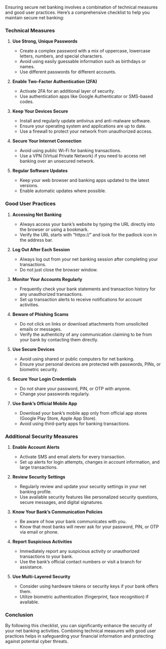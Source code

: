 Ensuring secure net banking involves a combination of technical measures and good user practices. Here’s a comprehensive checklist to help you maintain secure net banking:

### Technical Measures

1. **Use Strong, Unique Passwords**
   - Create a complex password with a mix of uppercase, lowercase letters, numbers, and special characters.
   - Avoid using easily guessable information such as birthdays or names.
   - Use different passwords for different accounts.

2. **Enable Two-Factor Authentication (2FA)**
   - Activate 2FA for an additional layer of security.
   - Use authentication apps like Google Authenticator or SMS-based codes.

3. **Keep Your Devices Secure**
   - Install and regularly update antivirus and anti-malware software.
   - Ensure your operating system and applications are up to date.
   - Use a firewall to protect your network from unauthorized access.

4. **Secure Your Internet Connection**
   - Avoid using public Wi-Fi for banking transactions.
   - Use a VPN (Virtual Private Network) if you need to access net banking over an unsecured network.

5. **Regular Software Updates**
   - Keep your web browser and banking apps updated to the latest versions.
   - Enable automatic updates where possible.

### Good User Practices

1. **Accessing Net Banking**
   - Always access your bank’s website by typing the URL directly into the browser or using a bookmark.
   - Verify the URL starts with “https://” and look for the padlock icon in the address bar.

2. **Log Out After Each Session**
   - Always log out from your net banking session after completing your transactions.
   - Do not just close the browser window.

3. **Monitor Your Accounts Regularly**
   - Frequently check your bank statements and transaction history for any unauthorized transactions.
   - Set up transaction alerts to receive notifications for account activities.

4. **Beware of Phishing Scams**
   - Do not click on links or download attachments from unsolicited emails or messages.
   - Verify the authenticity of any communication claiming to be from your bank by contacting them directly.

5. **Use Secure Devices**
   - Avoid using shared or public computers for net banking.
   - Ensure your personal devices are protected with passwords, PINs, or biometric security.

6. **Secure Your Login Credentials**
   - Do not share your password, PIN, or OTP with anyone.
   - Change your passwords regularly.

7. **Use Bank’s Official Mobile App**
   - Download your bank’s mobile app only from official app stores (Google Play Store, Apple App Store).
   - Avoid using third-party apps for banking transactions.

### Additional Security Measures

1. **Enable Account Alerts**
   - Activate SMS and email alerts for every transaction.
   - Set up alerts for login attempts, changes in account information, and large transactions.

2. **Review Security Settings**
   - Regularly review and update your security settings in your net banking profile.
   - Use available security features like personalized security questions, secure messages, and digital signatures.

3. **Know Your Bank’s Communication Policies**
   - Be aware of how your bank communicates with you.
   - Know that most banks will never ask for your password, PIN, or OTP via email or phone.

4. **Report Suspicious Activities**
   - Immediately report any suspicious activity or unauthorized transactions to your bank.
   - Use the bank’s official contact numbers or visit a branch for assistance.

5. **Use Multi-Layered Security**
   - Consider using hardware tokens or security keys if your bank offers them.
   - Utilize biometric authentication (fingerprint, face recognition) if available.

### Conclusion

By following this checklist, you can significantly enhance the security of your net banking activities. Combining technical measures with good user practices helps in safeguarding your financial information and protecting against potential cyber threats.